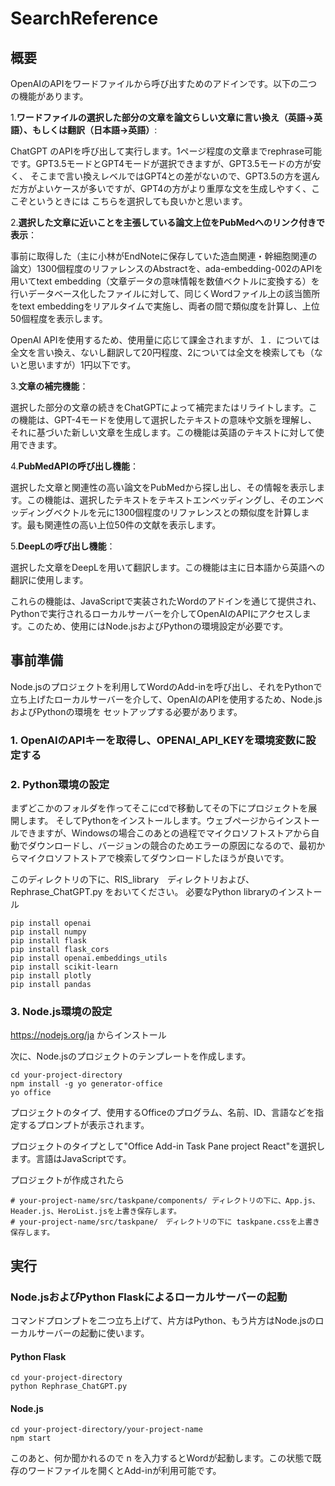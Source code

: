 # SearchReference

## 概要
OpenAIのAPIをワードファイルから呼び出すためのアドインです。以下の二つの機能があります。

1.**ワードファイルの選択した部分の文章を論文らしい文章に言い換え（英語→英語）、もしくは翻訳（日本語→英語）**: 

ChatGPT のAPIを呼び出して実行します。1ページ程度の文章までrephrase可能です。GPT3.5モードとGPT4モードが選択できますが、GPT3.5モードの方が安く、
そこまで言い換えレベルではGPT4との差がないので、GPT3.5の方を選んだ方がよいケースが多いですが、GPT4の方がより重厚な文を生成しやすく、ここぞというときには
こちらを選択しても良いかと思います。


2.**選択した文章に近いことを主張している論文上位をPubMedへのリンク付きで表示**：

事前に取得した（主に小林がEndNoteに保存していた造血関連・幹細胞関連の論文）1300個程度のリファレンスのAbstractを、ada-embedding-002のAPIを用いてtext embedding（文章データの意味情報を数値ベクトルに変換する）を行いデータベース化したファイルに対して、同じくWordファイル上の該当箇所をtext embeddingをリアルタイムで実施し、両者の間で類似度を計算し、上位50個程度を表示します。

OpenAI APIを使用するため、使用量に応じて課金されますが、１．については全文を言い換え、ないし翻訳して20円程度、2については全文を検索しても（ないと思いますが）1円以下です。

3.**文章の補完機能**：

選択した部分の文章の続きをChatGPTによって補完またはリライトします。この機能は、GPT-4モードを使用して選択したテキストの意味や文脈を理解し、それに基づいた新しい文章を生成します。この機能は英語のテキストに対して使用できます。

4.**PubMedAPIの呼び出し機能**：

選択した文章と関連性の高い論文をPubMedから探し出し、その情報を表示します。この機能は、選択したテキストをテキストエンベッディングし、そのエンベッディングベクトルを元に1300個程度のリファレンスとの類似度を計算します。最も関連性の高い上位50件の文献を表示します。

5.**DeepLの呼び出し機能**：

選択した文章をDeepLを用いて翻訳します。この機能は主に日本語から英語への翻訳に使用します。

これらの機能は、JavaScriptで実装されたWordのアドインを通じて提供され、Pythonで実行されるローカルサーバーを介してOpenAIのAPIにアクセスします。このため、使用にはNode.jsおよびPythonの環境設定が必要です。

## 事前準備
Node.jsのプロジェクトを利用してWordのAdd-inを呼び出し、それをPythonで立ち上げたローカルサーバーを介して、OpenAIのAPIを使用するため、Node.jsおよびPythonの環境を
セットアップする必要があります。

### 1. OpenAIのAPIキーを取得し、OPENAI_API_KEYを環境変数に設定する

### 2. Python環境の設定

まずどこかのフォルダを作ってそこにcdで移動してその下にプロジェクトを展開します。
そしてPythonをインストールします。ウェブページからインストールできますが、Windowsの場合このあとの過程でマイクロソフトストアから自動でダウンロードし、バージョンの競合のためエラーの原因になるので、最初からマイクロソフトストアで検索してダウンロードしたほうが良いです。

このディレクトリの下に、RIS_library　ディレクトリおよび、
Rephrase_ChatGPT.py をおいてください。
必要なPython libraryのインストール
```
pip install openai
pip install numpy
pip install flask
pip install flask_cors
pip install openai.embeddings_utils
pip install scikit-learn
pip install plotly
pip install pandas
```

### 3. Node.js環境の設定

https://nodejs.org/ja
からインストール

次に、Node.jsのプロジェクトのテンプレートを作成します。
```
cd your-project-directory
npm install -g yo generator-office
yo office
```
プロジェクトのタイプ、使用するOfficeのプログラム、名前、ID、言語などを指定するプロンプトが表示されます。

プロジェクトのタイプとして"Office Add-in Task Pane project React"を選択します。言語はJavaScriptです。

プロジェクトが作成されたら
```
# your-project-name/src/taskpane/components/ ディレクトリの下に、App.js、Header.js、HeroList.jsを上書き保存します。
# your-project-name/src/taskpane/　ディレクトリの下に taskpane.cssを上書き保存します。
```

## 実行
### Node.jsおよびPython Flaskによるローカルサーバーの起動
コマンドプロンプトを二つ立ち上げて、片方はPython、もう片方はNode.jsのローカルサーバーの起動に使います。

#### Python Flask
```
cd your-project-directory
python Rephrase_ChatGPT.py 
```

#### Node.js
```
cd your-project-directory/your-project-name
npm start
```

このあと、何か聞かれるので n を入力するとWordが起動します。この状態で既存のワードファイルを開くとAdd-inが利用可能です。




